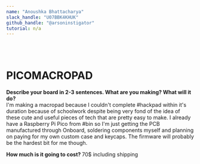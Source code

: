 ```yaml
---
name: "Anoushka Bhattacharya"
slack_handle: "U07BBK4KHUK"
github_handle: "@arsoninstigator"
tutorial: n/a
---
```

<br><br>
# PICOMACROPAD
<b> Describe your board in 2-3 sentences. What are you making? What will it do? <br> </b>
I'm making a macropad because I couldn't complete #hackpad within it's duration because of schoolwork despite being very fond of the idea of these cute and useful pieces of tech that are pretty easy to make. I already have a Raspberry Pi Pico from #bin so I'm just getting the PCB manufactured through Onboard, soldering components myself and planning on paying for my own custom case and keycaps. The firmware will probably be the hardest bit for me though.
<br>

<b> How much is it going to cost? </b>
70$ including shipping 

<!-- Tell us a little bit about your design process. What were some challenges? What helped? ***Totally optional*** -->
